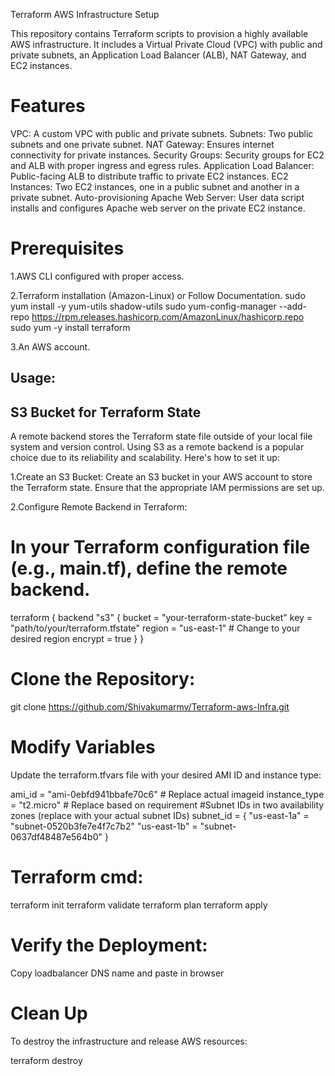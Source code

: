 Terraform AWS Infrastructure Setup

This repository contains Terraform scripts to provision a highly available AWS infrastructure. It includes a Virtual Private Cloud (VPC) with public and private subnets, an Application Load Balancer (ALB), NAT Gateway, and EC2 instances.

# Features

VPC: A custom VPC with public and private subnets.
Subnets: Two public subnets and one private subnet.
NAT Gateway: Ensures internet connectivity for private instances.
Security Groups: Security groups for EC2 and ALB with proper ingress and egress rules.
Application Load Balancer: Public-facing ALB to distribute traffic to private EC2 instances.
EC2 Instances: Two EC2 instances, one in a public subnet and another in a private subnet.
Auto-provisioning Apache Web Server: User data script installs and configures Apache web server on the private EC2 instance.

# Prerequisites

1.AWS CLI configured with proper access.

2.Terraform installation (Amazon-Linux) or Follow Documentation.
 sudo yum install -y yum-utils shadow-utils
 sudo yum-config-manager --add-repo https://rpm.releases.hashicorp.com/AmazonLinux/hashicorp.repo
 sudo yum -y install terraform

3.An AWS account.

## Usage:

## S3 Bucket for Terraform State

A remote backend stores the Terraform state file outside of your local file system and version control. Using S3 as a remote backend is a popular choice due to its reliability and scalability. Here's how to set it up:

1.Create an S3 Bucket: Create an S3 bucket in your AWS account to store the Terraform state. Ensure that the appropriate IAM permissions are set up.

2.Configure Remote Backend in Terraform:

# In your Terraform configuration file (e.g., main.tf), define the remote backend.
terraform {
  backend "s3" {
    bucket         = "your-terraform-state-bucket"
    key            = "path/to/your/terraform.tfstate"
    region         = "us-east-1" # Change to your desired region
    encrypt        = true
  }
}


# Clone the Repository:
  git clone https://github.com/Shivakumarmv/Terraform-aws-Infra.git

# Modify Variables
Update the terraform.tfvars file with your desired AMI ID and instance type:

ami_id        = "ami-0ebfd941bbafe70c6" # Replace actual imageid
instance_type = "t2.micro" # Replace based on requirement
#Subnet IDs in two availability zones (replace with your actual subnet IDs)
subnet_id = {
  "us-east-1a" = "subnet-0520b3fe7e4f7c7b2" 
  "us-east-1b" = "subnet-0637df48487e564b0"
}

# Terraform cmd:

terraform init
terraform validate
terraform plan
terraform apply


# Verify the Deployment:
 
Copy loadbalancer DNS name and paste in browser

# Clean Up
To destroy the infrastructure and release AWS resources:

terraform destroy 


